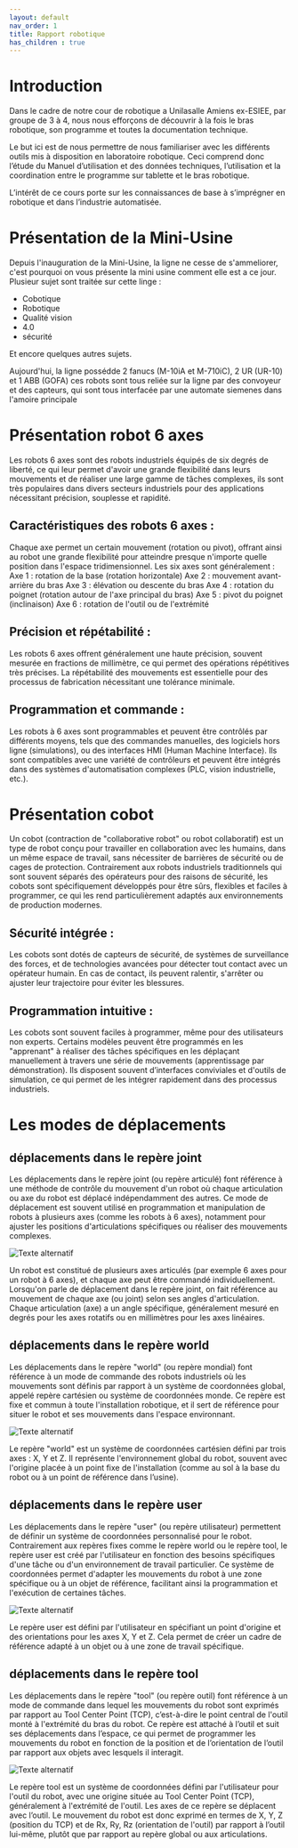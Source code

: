 ```yaml
---
layout: default
nav_order: 1
title: Rapport robotique
has_children : true
---
```


# Introduction

Dans le cadre de notre cour de robotique a Unilasalle Amiens ex-ESIEE, par groupe de 3 à 4, nous nous efforçons de découvrir à la fois le bras robotique, son programme et toutes la documentation technique. 

Le but ici est de nous permettre de nous familiariser avec les différents outils mis à disposition en laboratoire robotique. Ceci comprend donc l’étude du Manuel d’utilisation et des données techniques, l’utilisation et la coordination entre le programme sur tablette et le bras robotique. 

L’intérêt de ce cours porte sur les connaissances de base à s’imprégner en robotique et dans l’industrie automatisée. 


# Présentation de la Mini-Usine

Depuis l'inauguration de la Mini-Usine, la ligne ne cesse de s'ammeliorer, c'est pourquoi on vous présente la mini usine comment elle est a ce jour.
Plusieur sujet sont traitée sur cette linge :
* Cobotique
* Robotique
* Qualité vision
* 4.0
* sécurité

Et encore quelques autres sujets.

Aujourd'hui, la ligne possédde 2 fanucs (M-10iA et M-710iC), 2 UR (UR-10) et 1 ABB (GOFA)
ces robots sont tous reliée sur la ligne par des convoyeur et des capteurs, qui sont tous interfacée par une automate siemenes dans l'amoire principale



# Présentation robot 6 axes

Les robots 6 axes sont des robots industriels équipés de six degrés de liberté, ce qui leur permet d'avoir une grande flexibilité dans leurs mouvements et de réaliser une large gamme de tâches complexes, ils sont très populaires dans divers secteurs industriels pour des applications nécessitant précision, souplesse et rapidité.

## Caractéristiques des robots 6 axes :

Chaque axe permet un certain mouvement (rotation ou pivot), offrant ainsi au robot une grande flexibilité pour atteindre presque n'importe quelle position dans l'espace tridimensionnel.
Les six axes sont généralement :
Axe 1 : rotation de la base (rotation horizontale)
Axe 2 : mouvement avant-arrière du bras
Axe 3 : élévation ou descente du bras
Axe 4 : rotation du poignet (rotation autour de l'axe principal du bras)
Axe 5 : pivot du poignet (inclinaison)
Axe 6 : rotation de l'outil ou de l'extrémité

## Précision et répétabilité :

Les robots 6 axes offrent généralement une haute précision, souvent mesurée en fractions de millimètre, ce qui permet des opérations répétitives très précises. La répétabilité des mouvements est essentielle pour des processus de fabrication nécessitant une tolérance minimale.

## Programmation et commande :

Les robots à 6 axes sont programmables et peuvent être contrôlés par différents moyens, tels que des commandes manuelles, des logiciels hors ligne (simulations), ou des interfaces HMI (Human Machine Interface).
Ils sont compatibles avec une variété de contrôleurs et peuvent être intégrés dans des systèmes d'automatisation complexes (PLC, vision industrielle, etc.).

# Présentation cobot

Un cobot (contraction de "collaborative robot" ou robot collaboratif) est un type de robot conçu pour travailler en collaboration avec les humains, dans un même espace de travail, sans nécessiter de barrières de sécurité ou de cages de protection. Contrairement aux robots industriels traditionnels qui sont souvent séparés des opérateurs pour des raisons de sécurité, les cobots sont spécifiquement développés pour être sûrs, flexibles et faciles à programmer, ce qui les rend particulièrement adaptés aux environnements de production modernes.

## Sécurité intégrée :

Les cobots sont dotés de capteurs de sécurité, de systèmes de surveillance des forces, et de technologies avancées pour détecter tout contact avec un opérateur humain. En cas de contact, ils peuvent ralentir, s'arrêter ou ajuster leur trajectoire pour éviter les blessures.

## Programmation intuitive :

Les cobots sont souvent faciles à programmer, même pour des utilisateurs non experts. Certains modèles peuvent être programmés en les "apprenant" à réaliser des tâches spécifiques en les déplaçant manuellement à travers une série de mouvements (apprentissage par démonstration).
Ils disposent souvent d’interfaces conviviales et d'outils de simulation, ce qui permet de les intégrer rapidement dans des processus industriels.


# Les modes de déplacements

## déplacements dans le repère joint

Les déplacements dans le repère joint (ou repère articulé) font référence à une méthode de contrôle du mouvement d'un robot où chaque articulation ou axe du robot est déplacé indépendamment des autres. Ce mode de déplacement est souvent utilisé en programmation et manipulation de robots à plusieurs axes (comme les robots à 6 axes), notamment pour ajuster les positions d'articulations spécifiques ou réaliser des mouvements complexes.

![Texte alternatif](./photo/deplacement-repere-joint.png "Le titre de mon image")

Un robot est constitué de plusieurs axes articulés (par exemple 6 axes pour un robot à 6 axes), et chaque axe peut être commandé individuellement.
Lorsqu'on parle de déplacement dans le repère joint, on fait référence au mouvement de chaque axe (ou joint) selon ses angles d'articulation.
Chaque articulation (axe) a un angle spécifique, généralement mesuré en degrés pour les axes rotatifs ou en millimètres pour les axes linéaires.

## déplacements dans le repère world

Les déplacements dans le repère "world" (ou repère mondial) font référence à un mode de commande des robots industriels où les mouvements sont définis par rapport à un système de coordonnées global, appelé repère cartésien ou système de coordonnées monde. Ce repère est fixe et commun à toute l'installation robotique, et il sert de référence pour situer le robot et ses mouvements dans l'espace environnant.

![Texte alternatif](./photo/deplacement-repere-world.png "Le titre de mon image")

Le repère "world" est un système de coordonnées cartésien défini par trois axes : X, Y et Z. Il représente l'environnement global du robot, souvent avec l'origine placée à un point fixe de l'installation (comme au sol à la base du robot ou à un point de référence dans l’usine).

## déplacements dans le repère user

Les déplacements dans le repère "user" (ou repère utilisateur) permettent de définir un système de coordonnées personnalisé pour le robot. Contrairement aux repères fixes comme le repère world ou le repère tool, le repère user est créé par l'utilisateur en fonction des besoins spécifiques d'une tâche ou d'un environnement de travail particulier. Ce système de coordonnées permet d'adapter les mouvements du robot à une zone spécifique ou à un objet de référence, facilitant ainsi la programmation et l'exécution de certaines tâches.

![Texte alternatif](./photo/deplacement-repere-user.png "Le titre de mon image")

Le repère user est défini par l'utilisateur en spécifiant un point d'origine et des orientations pour les axes X, Y et Z. Cela permet de créer un cadre de référence adapté à un objet ou à une zone de travail spécifique.

## déplacements dans le repère tool

Les déplacements dans le repère "tool" (ou repère outil) font référence à un mode de commande dans lequel les mouvements du robot sont exprimés par rapport au Tool Center Point (TCP), c’est-à-dire le point central de l'outil monté à l'extrémité du bras du robot. Ce repère est attaché à l’outil et suit ses déplacements dans l’espace, ce qui permet de programmer les mouvements du robot en fonction de la position et de l’orientation de l’outil par rapport aux objets avec lesquels il interagit.

![Texte alternatif](./photo/deplacement-repere-tool.png "Le titre de mon image")

Le repère tool est un système de coordonnées défini par l'utilisateur pour l'outil du robot, avec une origine située au Tool Center Point (TCP), généralement à l'extrémité de l'outil.
Les axes de ce repère se déplacent avec l’outil. Le mouvement du robot est donc exprimé en termes de X, Y, Z (position du TCP) et de Rx, Ry, Rz (orientation de l'outil) par rapport à l’outil lui-même, plutôt que par rapport au repère global ou aux articulations.

